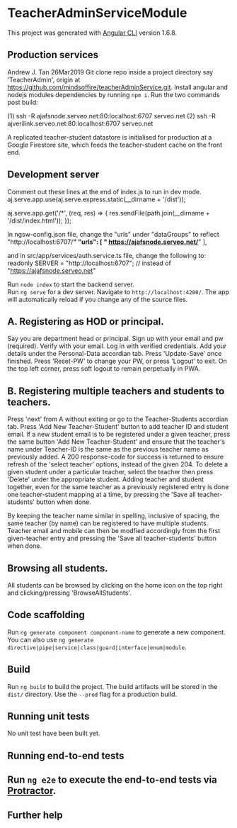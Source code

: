 # TeacherAdminServiceModule

This project was generated with [Angular CLI](https://github.com/angular/angular-cli) version 1.6.8.

## Production services

Andrew J. Tan 26Mar2019
Git clone repo inside a project directory say 'TeacherAdmin', origin at https://github.com/mindsoffire/teacherAdminService.git.
Install angular and nodejs modules dependencies by running `npm i`.  Run the two commands post build:

(1) ssh -R ajafsnode.serveo.net:80:localhost:6707 serveo.net
(2) ssh -R ajverilink.serveo.net:80:localhost:6707 serveo.net

A replicated teacher-student datastore is initialised for production at a Google Firestore site, which feeds the teacher-student cache on the front end.

## Development server

Comment out these lines at the end of index.js to run in dev mode. 
aj.serve.app.use(aj.serve.express.static(__dirname + '/dist'));

aj.serve.app.get('/*', (req, res) => {
    res.sendFile(path.join(__dirname + '/dist/index.html'));
});

In ngsw-config.json file, change the "urls" under "dataGroups" to reflect "http://localhost:6707/**"
      "urls": [
        " https://ajafsnode.serveo.net/**"
      ],

and in src/app/services/auth.service.ts file, change the following to:
readonly SERVER = "http://localhost:6707"; // instead of "https://ajafsnode.serveo.net"

Run `node index` to start the backend server.  
Run `ng serve` for a dev server. Navigate to `http://localhost:4200/`. The app will automatically reload if you change any of the source files.

## A.  Registering as HOD or principal.

Say you are department head or principal.  Sign up with your email and pw (required).  Verify with your email.  Log in with verified credentials.
Add your details under the Personal-Data accordian tab.  Press 'Update-Save' once finished.  Press 'Reset-PW' to change your PW, or press 'Logout' to exit.  On the top left corner, press soft logout to remain perpetually in PWA.

## B.  Registering multiple teachers and students to teachers.

Press 'next' from A without exiting or go to the Teacher-Students accordian tab.  Press 'Add New Teacher-Student' button to add teacher ID and student email.  If a new student email is to be registered under a given teacher, press the same button 'Add New Teacher-Student' and ensure that the teacher's name under Teacher-ID is the same as the previous teacher name as previously added.  A 200 response-code for success is returned to ensure refresh of the 'select teacher' options, instead of the given 204.  To delete a given student under a particular teacher, select the teacher then press 'Delete' under the appropriate student.  Adding teacher and student together, even for the same teacher as a previously registered entry is done one teacher-student mapping at a time, by pressing the 'Save all teacher-students' button when done.

By keeping the teacher name similar in spelling, inclusive of spacing, the same teacher (by name) can be registered to have multiple students. Teacher email and mobile can then be modfied accordingly from the first given-teacher entry and pressing the 'Save all teacher-students' button when done.

## Browsing all students.

All students can be browsed by clicking on the home icon on the top right and clicking/pressing 'BrowseAllStudents'.

## Code scaffolding

Run `ng generate component component-name` to generate a new component. You can also use `ng generate directive|pipe|service|class|guard|interface|enum|module`.

## Build

Run `ng build` to build the project. The build artifacts will be stored in the `dist/` directory. Use the `--prod` flag for a production build.

## Running unit tests

No unit test have been built yet.

## Running end-to-end tests
## Run `ng e2e` to execute the end-to-end tests via [Protractor](http://www.protractortest.org/).

## Further help

